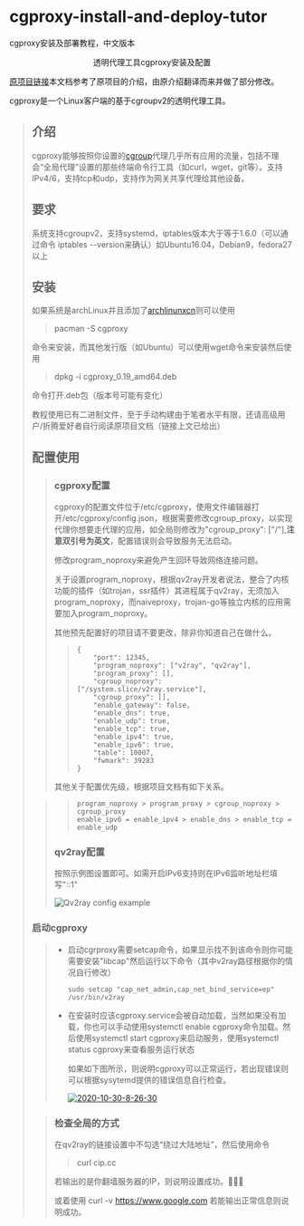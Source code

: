 # cgproxy-install-and-deploy-tutor
cgproxy安装及部署教程，中文版本
<center>透明代理工具cgproxy安装及配置</center>

[原项目链接](https://github.com/springzfx/cgproxy)本文档参考了原项目的介绍，由原介绍翻译而来并做了部分修改。

cgproxy是一个Linux客户端的基于cgroupv2的透明代理工具。

> ## 介绍
>
> cgproxy能够按照你设置的[cgroup](https://en.wikipedia.org/wiki/Cgroups)代理几乎所有应用的流量，包括不理会“全局代理”设置的那些终端命令行工具（如curl，wget，git等）。支持IPv4/6，支持tcp和udp，支持作为网关共享代理给其他设备。
>
> ## 要求
>
> 系统支持cgroupv2，支持systemd，iptables版本大于等于1.6.0（可以通过命令 iptables --version来确认）如Ubuntu16.04，Debian9，fedora27以上
>
> ## 安装
>
> 如果系统是archLinux并且添加了[archlinunxcn](https://www.archlinuxcn.org/archlinux-cn-repo-and-mirror/)则可以使用
>
> > pacman -S cgproxy
>
>  命令来安装，而其他发行版（如Ubuntu）可以使用wget命令来安装然后使用
>
> >dpkg -i cgproxy_0.19_amd64.deb
>
> 命令打开.deb包（版本号可能有变化）
>
> 教程使用已有二进制文件，至于手动构建由于笔者水平有限，还请高级用户/折腾爱好者自行阅读原项目文档（链接上文已给出）
>
> ## 配置使用
>
> > ### cgproxy配置
> >
> > cgproxy的配置文件位于/etc/cgproxy，使用文件编辑器打开/etc/cgproxy/config.json，根据需要修改cgroup_proxy，以实现代理你想要走代理的应用，如全局则修改为"cgroup_proxy": ["/"],**注意双引号为英文**，配置错误则会导致服务无法启动。
> >
> > 修改program_noproxy来避免产生回环导致网络连接问题。
> >
> > 关于设置program_noproxy，根据qv2ray开发者说法，整合了内核功能的插件（如trojan，ssr插件）其进程属于qv2ray，无须加入program_noproxy，而naiveproxy，trojan-go等独立内核的应用需要加入program_noproxy。
> >
> > 其他预先配置好的项目请不要更改，除非你知道自己在做什么。
> >
> > > ```
> > > {
> > >     "port": 12345,
> > >     "program_noproxy": ["v2ray", "qv2ray"],
> > >     "program_proxy": [],
> > >     "cgroup_noproxy": ["/system.slice/v2ray.service"],
> > >     "cgroup_proxy": [],
> > >     "enable_gateway": false,
> > >     "enable_dns": true,
> > >     "enable_udp": true,
> > >     "enable_tcp": true,
> > >     "enable_ipv4": true,
> > >     "enable_ipv6": true,
> > >     "table": 10007,
> > >     "fwmark": 39283
> > > }                                            
> > > ```
> >
> > 其他关于配置优先级，根据项目文档有如下关系。
>
> > > ```
> > > program_noproxy > program_proxy > cgroup_noproxy > cgroup_proxy
> > > enable_ipv6 = enable_ipv4 > enable_dns > enable_tcp = enable_udp
> > > ```
> >
> > ### qv2ray配置 
> >
> > 按照示例图设置即可。如需开启IPv6支持则在IPv6监听地址栏填写"::1"
> >
> > ![Qv2ray config example](https://camo.githubusercontent.com/7a218e70c254588b5df1ea52e9109b1b530f9b5d/68747470733a2f2f692e6c6f6c692e6e65742f323032302f30382f31372f5036793553664c6f5577476a61784d2e706e67)
>
> ### 启动cgproxy
>
> > + 启动cgrproxy需要setcap命令，如果显示找不到该命令则你可能需要安装"libcap"然后运行以下命令（其中v2ray路径根据你的情况自行修改）
> >
> >   ```
> >   sudo setcap "cap_net_admin,cap_net_bind_service=ep" /usr/bin/v2ray
> >   ```
> >
> > + 在安装时应该cgproxy.service会被自动加载，当然如果没有加载，你也可以手动使用systemctl enable cgproxy命令加载。然后使用systemctl start cgproxy来启动服务，使用systemctl status cgproxy来查看服务运行状态
> >
> >   如果如下图所示，则说明cgproxy可以正常运行，若出现错误则可以根据sysytemd提供的错误信息自行检查。
> >
> >   <a href="https://ibb.co/QMpY5hy"><img src="https://i.ibb.co/qp7mZhT/2020-10-30-8-26-30.png" alt="2020-10-30-8-26-30" border="0"></a>
> >
> >   
>
> > ### 检查全局的方式
> >
> > 在qv2ray的链接设置中不勾选“绕过大陆地址”，然后使用命令
> >
> > > curl cip.cc
> >
> > 若输出的是你翻墙服务器的IP，则说明设置成功。🎉🎉🎉
> >
> > 或着使用 curl -v https://www.google.com 若能输出正常信息则说明成功。
> >
> > 

​       



